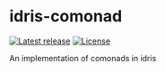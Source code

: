# idris-comonad

[![Latest release](http://img.shields.io/bower/v/idris-comonad.svg)](https://github.com/Risto-Stevcev/idris-comonad/releases)
[![License](http://img.shields.io/:license-MIT-blue.svg?style=flat)](LICENSE)

An implementation of comonads in idris
